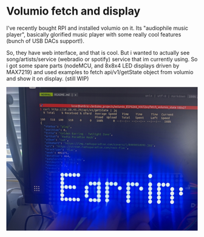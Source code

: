 # Volumio fetch and display

I've recently bought RPI and installed volumio on it. Its "audiophile music player", basically glorified music player with some really cool features (bunch of USB DACs support!).

So, they have web interface, and that is cool. But i wanted to actually see song/artists/service (webradio or spotify) service that im currently using. So i got some spare parts (nodeMCU, and 8x8x4 LED displays driven by MAX7219) and used examples to fetch api/v1/getState object from volumio and show it on display. (still WIP)

![Example](./display.jpg)
